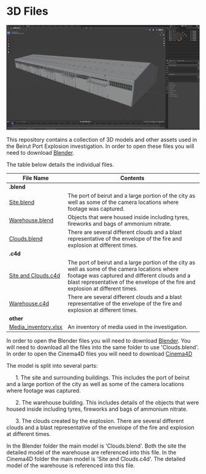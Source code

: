 # 3D Files

![Image of Warehouse](img/warehouse.jpg)

This repository contains a collection of 3D models and other assets used in the Beirut Port Explosion investigation.  In order to open these files you will need to download [Blender](https://www.blender.org/download/).

The table below details the individual files.

| File Name | Contents |
|---|---|
|**.blend**|
| [Site.blend](https://datasheet-sources.ams3.digitaloceanspaces.com/beirut_models/Blender/Site.blend) | The port of beirut and a large portion of the city as well as some of the camera locations where footage was captured. |
| [Warehouse.blend](https://datasheet-sources.ams3.digitaloceanspaces.com/beirut_models/Blender/Warehouse.blend) | Objects that were housed inside including tyres, fireworks and bags of ammonium nitrate. |
| [Clouds.blend](https://datasheet-sources.ams3.digitaloceanspaces.com/beirut_models/Blender/Clouds.blend) | There are several different clouds and a blast representative of the envelope of the fire and explosion at different times. |
|**.c4d**|
| [Site and Clouds.c4d](https://datasheet-sources.ams3.digitaloceanspaces.com/beirut_models/C4D/Site%20and%20Clouds.c4d) | The port of beirut and a large portion of the city as well as some of the camera locations where footage was captured and different clouds and a blast representative of the envelope of the fire and explosion at different times. |
| [Warehouse.c4d](https://datasheet-sources.ams3.digitaloceanspaces.com/beirut_models/C4D/Warehouse.c4d) | There are several different clouds and a blast representative of the envelope of the fire and explosion at different times. |
|**other**|
| [Media_inventory.xlsx](https://datasheet-sources.ams3.digitaloceanspaces.com/beirut_models/Media_inventory.xlsx) | An inventory of media used in the investigation. |

In order to open the Blender files you will need to download [Blender](https://www.blender.org/download/).  You will need to download all the files into the same folder to use 'Clouds.blend'.
In order to open the Cinema4D files you will need to download [Cinema4D](https://www.maxon.net/en/cinema-4d)

The model is split into several parts:

&nbsp;&nbsp;&nbsp;&nbsp;&nbsp;&nbsp;1. The site and surrounding buildings.  This includes the port of beirut and a large portion of the city as well as some of the camera locations where footage was captured.

&nbsp;&nbsp;&nbsp;&nbsp;&nbsp;&nbsp;2. The warehouse building.  This includes details of the objects that were housed inside including tyres, fireworks and bags of ammonium nitrate.

&nbsp;&nbsp;&nbsp;&nbsp;&nbsp;&nbsp;3. The clouds created by the explosion.  There are several different clouds and a blast representative of the envelope of the fire and explosion at different times.

In the Blender folder the main model is 'Clouds.blend'.  Both the site the detailed model of the warehouse are referenced into this file.
In the Cinema4D folder the main model is 'Site and Clouds.c4d'.  The detailed model of the warehouse is referenced into this file.
